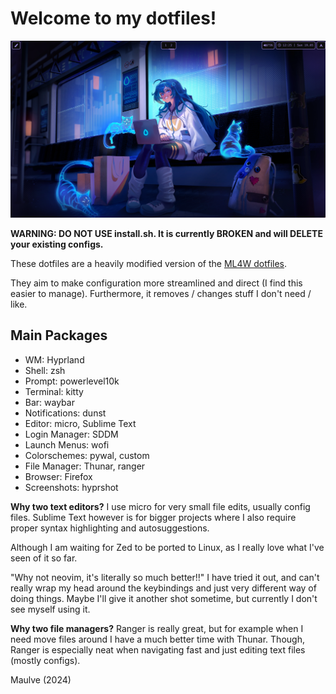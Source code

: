 # Welcome to my dotfiles!

![desktop](./img/desktop.png)

**WARNING: DO NOT USE install.sh. It is currently BROKEN and will DELETE your existing configs.**

These dotfiles are a heavily modified version of the [ML4W dotfiles](https://gitlab.com/stephan-raabe/dotfiles).

They aim to make configuration more streamlined and direct (I find this easier to manage).
Furthermore, it removes / changes stuff I don't need / like.

## Main Packages

- WM: Hyprland
- Shell: zsh
- Prompt: powerlevel10k
- Terminal: kitty
- Bar: waybar
- Notifications: dunst
- Editor: micro, Sublime Text
- Login Manager: SDDM
- Launch Menus: wofi
- Colorschemes: pywal, custom
- File Manager: Thunar, ranger
- Browser: Firefox
- Screenshots: hyprshot


**Why two text editors?**
I use micro for very small file edits, usually config files.
Sublime Text however is for bigger projects where I also require proper syntax highlighting and autosuggestions.

Although I am waiting for Zed to be ported to Linux, as I really love what I've seen of it so far.

"Why not neovim, it's literally so much better!!"
I have tried it out, and can't really wrap my head around the keybindings and just very different way of doing things.
Maybe I'll give it another shot sometime, but currently I don't see myself using it.


**Why two file managers?**
Ranger is really great, but for example when I need move files around I have a much better time with Thunar.
Though, Ranger is especially neat when navigating fast and just editing text files (mostly configs).


Maulve (2024)

